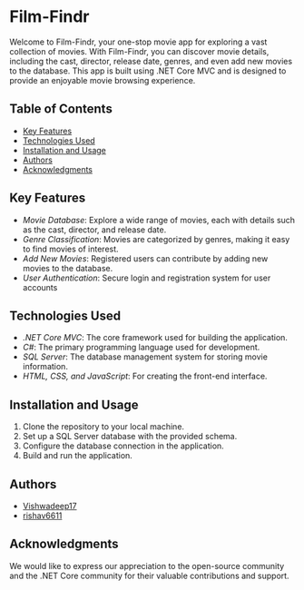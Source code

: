 # Film-Findr

Welcome to Film-Findr, your one-stop movie app for exploring a vast collection of movies. With Film-Findr, you can discover movie details, including the cast, director, release date, genres, and even add new movies to the database. This app is built using .NET Core MVC and is designed to provide an enjoyable movie browsing experience.

## Table of Contents
- [Key Features](#key-features)
- [Technologies Used](#technologies-used)
- [Installation and Usage](#installation-and-usage)
- [Authors](#authors)
- [Acknowledgments](#acknowledgments)

## Key Features
- *Movie Database*: Explore a wide range of movies, each with details such as the cast, director, and release date.
- *Genre Classification*: Movies are categorized by genres, making it easy to find movies of interest.
- *Add New Movies*: Registered users can contribute by adding new movies to the database.
- *User Authentication*: Secure login and registration system for user accounts

## Technologies Used
- *.NET Core MVC*: The core framework used for building the application.
- *C#*: The primary programming language used for development.
- *SQL Server*: The database management system for storing movie information.
- *HTML, CSS, and JavaScript*: For creating the front-end interface.

## Installation and Usage
1. Clone the repository to your local machine.
2. Set up a SQL Server database with the provided schema.
3. Configure the database connection in the application.
4. Build and run the application.



## Authors
- [Vishwadeep17](https://github.com/Vishwadeep17)
- [rishav6611](https://github.com/rishav6611)
  

## Acknowledgments
We would like to express our appreciation to the open-source community and the .NET Core community for their valuable contributions and support.
